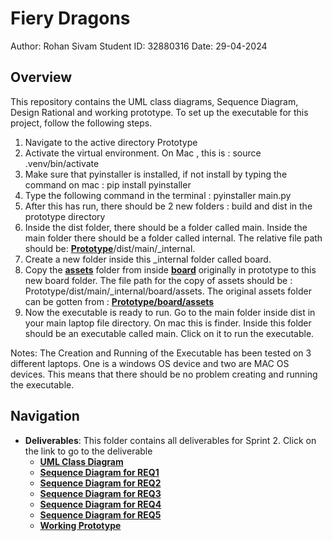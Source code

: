 # Fiery Dragons
Author: Rohan Sivam 
Student ID: 32880316 
Date: 29-04-2024

## Overview
This repository contains the UML class diagrams, Sequence Diagram, Design Rational and working prototype. To set up the executable for this project, follow the following steps.
1. Navigate to the active directory Prototype
2. Activate the virtual environment. On Mac , this is : source .venv/bin/activate
3. Make sure that pyinstaller is installed, if not install by typing the command on mac : pip install pyinstaller 
4. Type the following command in the terminal : pyinstaller main.py
5. After this has run, there should be 2 new folders : build and dist in the prototype directory
6. Inside the dist folder, there should be a folder called main. Inside the main folder there should be a folder called internal. The relative file path should be:
[**Prototype**](./Prototype/)/dist/main/_internal.
7. Create a new folder inside this _internal folder called board.
8. Copy the [**assets**](./Prototype/board/assets/) folder from inside [**board**](./Prototype/board/) originally in prototype to this new board folder. The file path for the copy of assets should be : Prototype/dist/main/_internal/board/assets. The original assets folder can be gotten from : [**Prototype/board/assets**](./Prototype/board/assets/)
9. Now the executable is ready to run. Go to the main folder inside dist in your main laptop file directory. On mac this is finder. Inside this folder should be an executable called main. Click on it to run the executable.

Notes: The Creation and Running of the Executable has been tested on 3 different laptops. One is a windows OS device and two are MAC OS devices. This means that there should be no problem creating and running the executable.

## Navigation

- **Deliverables**: This folder contains all deliverables for Sprint 2. Click on the link to go to the deliverable
    - [**UML Class Diagram**](./A2_Task1_ObjectOrientedDesign_And_DesignRationales/FIT3077%20A2%20Class%20Diagram%2025_4_24.pdf)
    - [**Sequence Diagram for REQ1**](./A2_Task1_ObjectOrientedDesign_And_DesignRationales/FIT3077%20A2%20Sequence%20Diagram%20REQ%201%2025_4_24.pdf)
    - [**Sequence Diagram for REQ2**](./A2_Task1_ObjectOrientedDesign_And_DesignRationales/FIT3077%20A2%20Sequence%20Diagram%20REQ%202%20%2025_4_24.pdf)
    - [**Sequence Diagram for REQ3**](./A2_Task1_ObjectOrientedDesign_And_DesignRationales/FIT3077%20A2%20Sequence%20Diagram%20REQ%203%20%2025_4_24.pdf)
    - [**Sequence Diagram for REQ4**](./A2_Task1_ObjectOrientedDesign_And_DesignRationales/FIT3077%20A2%20Sequence%20Diagram%20REQ%204%20%2025_4_24.pdf)
    - [**Sequence Diagram for REQ5**](./A2_Task1_ObjectOrientedDesign_And_DesignRationales/FIT3077%20A2%20Sequence%20Diagram%20REQ%205%2025_4_24.pdf)
    - [**Working Prototype**](./Prototype/)
